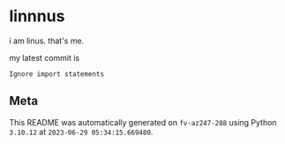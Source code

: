 # linnnus

i am linus. that's me.

my latest commit is

```
Ignore import statements
```

## Meta

This README was automatically generated on `fv-az247-288` using Python
`3.10.12` at `2023-06-29 05:34:15.669480`.
